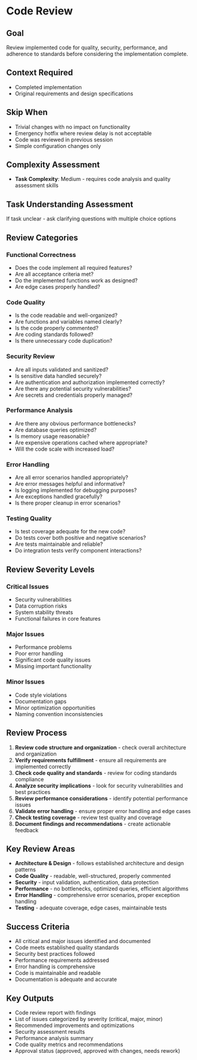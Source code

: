 # Code Review

## Goal
Review implemented code for quality, security, performance, and adherence to standards before considering the implementation complete.

## Context Required
- Completed implementation
- Original requirements and design specifications

## Skip When
- Trivial changes with no impact on functionality
- Emergency hotfix where review delay is not acceptable
- Code was reviewed in previous session
- Simple configuration changes only

## Complexity Assessment
- **Task Complexity**: Medium - requires code analysis and quality assessment skills

## Task Understanding Assessment
If task unclear - ask clarifying questions with multiple choice options

## Review Categories

### Functional Correctness
- Does the code implement all required features?
- Are all acceptance criteria met?
- Do the implemented functions work as designed?
- Are edge cases properly handled?

### Code Quality
- Is the code readable and well-organized?
- Are functions and variables named clearly?
- Is the code properly commented?
- Are coding standards followed?
- Is there unnecessary code duplication?

### Security Review
- Are all inputs validated and sanitized?
- Is sensitive data handled securely?
- Are authentication and authorization implemented correctly?
- Are there any potential security vulnerabilities?
- Are secrets and credentials properly managed?

### Performance Analysis
- Are there any obvious performance bottlenecks?
- Are database queries optimized?
- Is memory usage reasonable?
- Are expensive operations cached where appropriate?
- Will the code scale with increased load?

### Error Handling
- Are all error scenarios handled appropriately?
- Are error messages helpful and informative?
- Is logging implemented for debugging purposes?
- Are exceptions handled gracefully?
- Is there proper cleanup in error scenarios?

### Testing Quality
- Is test coverage adequate for the new code?
- Do tests cover both positive and negative scenarios?
- Are tests maintainable and reliable?
- Do integration tests verify component interactions?

## Review Severity Levels

### Critical Issues
- Security vulnerabilities
- Data corruption risks
- System stability threats
- Functional failures in core features

### Major Issues
- Performance problems
- Poor error handling
- Significant code quality issues
- Missing important functionality

### Minor Issues
- Code style violations
- Documentation gaps
- Minor optimization opportunities
- Naming convention inconsistencies

## Review Process
1. **Review code structure and organization** - check overall architecture and organization
2. **Verify requirements fulfillment** - ensure all requirements are implemented correctly
3. **Check code quality and standards** - review for coding standards compliance
4. **Analyze security implications** - look for security vulnerabilities and best practices
5. **Review performance considerations** - identify potential performance issues
6. **Validate error handling** - ensure proper error handling and edge cases
7. **Check testing coverage** - review test quality and coverage
8. **Document findings and recommendations** - create actionable feedback

## Key Review Areas
- **Architecture & Design** - follows established architecture and design patterns
- **Code Quality** - readable, well-structured, properly commented
- **Security** - input validation, authentication, data protection
- **Performance** - no bottlenecks, optimized queries, efficient algorithms
- **Error Handling** - comprehensive error scenarios, proper exception handling
- **Testing** - adequate coverage, edge cases, maintainable tests

## Success Criteria
- All critical and major issues identified and documented
- Code meets established quality standards
- Security best practices followed
- Performance requirements addressed
- Error handling is comprehensive
- Code is maintainable and readable
- Documentation is adequate and accurate

## Key Outputs
- Code review report with findings
- List of issues categorized by severity (critical, major, minor)
- Recommended improvements and optimizations
- Security assessment results
- Performance analysis summary
- Code quality metrics and recommendations
- Approval status (approved, approved with changes, needs rework) 